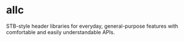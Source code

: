 # allc

STB-style header libraries for everyday, general-purpose features with comfortable and easily understandable APIs.

